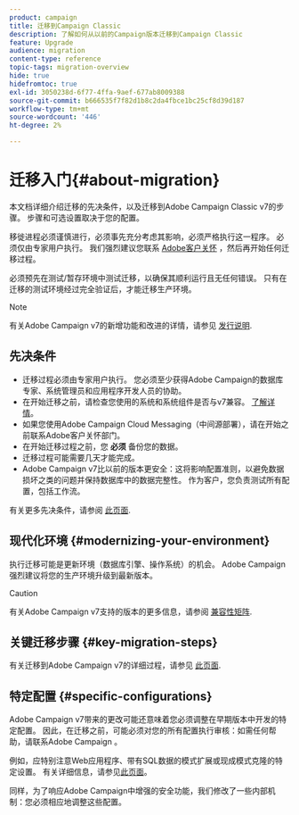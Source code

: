 ```yaml
---
product: campaign
title: 迁移到Campaign Classic
description: 了解如何从以前的Campaign版本迁移到Campaign Classic
feature: Upgrade
audience: migration
content-type: reference
topic-tags: migration-overview
hide: true
hidefromtoc: true
exl-id: 3050238d-6f77-4ffa-9aef-677ab8009388
source-git-commit: b666535f7f82d1b8c2da4fbce1bc25cf8d39d187
workflow-type: tm+mt
source-wordcount: '446'
ht-degree: 2%

---
```


# 迁移入门{#about-migration}



本文档详细介绍迁移的先决条件，以及迁移到Adobe Campaign Classic v7的步骤。 步骤和可选设置取决于您的配置。

移徙进程必须谨慎进行，必须事先充分考虑其影响，必须严格执行这一程序。 必须仅由专家用户执行。 我们强烈建议您联系 [Adobe客户关怀](https://helpx.adobe.com/cn/enterprise/admin-guide.html/enterprise/using/support-for-experience-cloud.ug.html) ，然后再开始任何迁移过程。

必须预先在测试/暂存环境中测试迁移，以确保其顺利运行且无任何错误。 只有在迁移的测试环境经过完全验证后，才能迁移生产环境。

>[!NOTE]
>
>有关Adobe Campaign v7的新增功能和改进的详情，请参见 [发行说明](../../rn/using/latest-release.md).


## 先决条件

* 迁移过程必须由专家用户执行。 您必须至少获得Adobe Campaign的数据库专家、系统管理员和应用程序开发人员的协助。
* 在开始迁移之前，请检查您使用的系统和系统组件是否与v7兼容。 [了解详情](../../rn/using/compatibility-matrix.md)。
* 如果您使用Adobe Campaign Cloud Messaging（中间源部署），请在开始之前联系Adobe客户关怀部门。
* 在开始迁移过程之前，您 **必须** 备份您的数据。
* 迁移过程可能需要几天才能完成。
* Adobe Campaign v7比以前的版本更安全：这将影响配置准则，以避免数据损坏之类的问题并保持数据库中的数据完整性。 作为客户，您负责测试所有配置，包括工作流。

有关更多先决条件，请参阅 [此页面](../../migration/using/before-starting-migration.md).


## 现代化环境 {#modernizing-your-environment}

执行迁移可能是更新环境（数据库引擎、操作系统）的机会。 Adobe Campaign强烈建议将您的生产环境升级到最新版本。

>[!CAUTION]
>
>有关Adobe Campaign v7支持的版本的更多信息，请参阅 [兼容性矩阵](../../rn/using/compatibility-matrix.md).

## 关键迁移步骤 {#key-migration-steps}

有关迁移到Adobe Campaign v7的详细过程，请参见 [此页面](../../migration/using/before-starting-migration.md).


## 特定配置 {#specific-configurations}

Adobe Campaign v7带来的更改可能还意味着您必须调整在早期版本中开发的特定配置。 因此，在迁移之前，可能必须对您的所有配置执行审核：如需任何帮助，请联系Adobe Campaign 。

例如，应特别注意Web应用程序、带有SQL数据的模式扩展或现成模式克隆的特定设置。 有关详细信息，请参见[此页面](../../migration/using/configuring-your-platform.md)。

同样，为了响应Adobe Campaign中增强的安全功能，我们修改了一些内部机制：您必须相应地调整这些配置。

